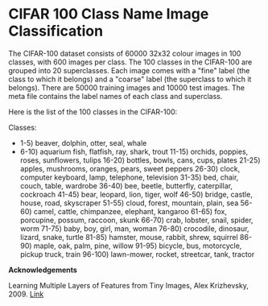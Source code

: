 # CIFAR 100 Class Name Image Classification
The CIFAR-100 dataset consists of 60000 32x32 colour images in 100 classes, with 600 images per class. The 100 classes in the CIFAR-100 are grouped into 20 superclasses. Each image comes with a "fine" label (the class to which it belongs) and a "coarse" label (the superclass to which it belongs). There are 50000 training images and 10000 test images. The meta file contains the label names of each class and superclass.

Here is the list of the 100 classes in the CIFAR-100:

Classes:
- 1-5) beaver, dolphin, otter, seal, whale
- 6-10) aquarium fish, flatfish, ray, shark, trout
11-15) orchids, poppies, roses, sunflowers, tulips
16-20) bottles, bowls, cans, cups, plates
21-25) apples, mushrooms, oranges, pears, sweet peppers
26-30) clock, computer keyboard, lamp, telephone, television
31-35) bed, chair, couch, table, wardrobe
36-40) bee, beetle, butterfly, caterpillar, cockroach
41-45) bear, leopard, lion, tiger, wolf
46-50) bridge, castle, house, road, skyscraper
51-55) cloud, forest, mountain, plain, sea
56-60) camel, cattle, chimpanzee, elephant, kangaroo
61-65) fox, porcupine, possum, raccoon, skunk
66-70) crab, lobster, snail, spider, worm
71-75) baby, boy, girl, man, woman
76-80) crocodile, dinosaur, lizard, snake, turtle
81-85) hamster, mouse, rabbit, shrew, squirrel
86-90) maple, oak, palm, pine, willow
91-95) bicycle, bus, motorcycle, pickup truck, train
96-100) lawn-mower, rocket, streetcar, tank, tractor

**Acknowledgements**

Learning Multiple Layers of Features from Tiny Images, Alex Krizhevsky, 2009. [Link](https://www.cs.toronto.edu/~kriz/learning-features-2009-TR.pdf)

